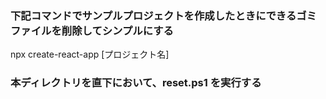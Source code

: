 ### 下記コマンドでサンプルプロジェクトを作成したときにできるゴミファイルを削除してシンプルにする

npx create-react-app [プロジェクト名]

### 本ディレクトリを直下において、reset.ps1 を実行する
